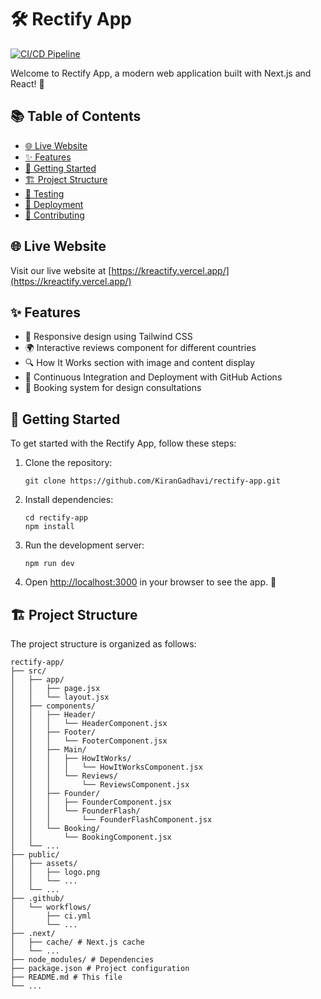 # 🛠️ Rectify App

[![CI/CD Pipeline](https://github.com/KiranGadhavi/rectify-app/actions/workflows/ci.yml/badge.svg)](https://github.com/KiranGadhavi/rectify-app/actions/workflows/ci.yml)

Welcome to Rectify App, a modern web application built with Next.js and React! 🚀

## 📚 Table of Contents

- [🌐 Live Website](#-live-website)
- [✨ Features](#-features)
- [🚀 Getting Started](#-getting-started)
- [🏗️ Project Structure](#️-project-structure)
- [🧪 Testing](#-testing)
- [🚢 Deployment](#-deployment)
- [🤝 Contributing](#-contributing)

## 🌐 Live Website

Visit our live website at [https://kreactify.vercel.app/](https://kreactify.vercel.app/)

## ✨ Features

- 📱 Responsive design using Tailwind CSS
- 🌍 Interactive reviews component for different countries
- 🔍 How It Works section with image and content display
- 🔄 Continuous Integration and Deployment with GitHub Actions
- 📅 Booking system for design consultations

## 🚀 Getting Started

To get started with the Rectify App, follow these steps:

1. Clone the repository:

   ```
   git clone https://github.com/KiranGadhavi/rectify-app.git
   ```

2. Install dependencies:

   ```
   cd rectify-app
   npm install
   ```

3. Run the development server:

   ```
   npm run dev
   ```

4. Open [http://localhost:3000](http://localhost:3000) in your browser to see the app. 🎉

## 🏗️ Project Structure

The project structure is organized as follows:

```
rectify-app/
├── src/
│   ├── app/
│   │   ├── page.jsx
│   │   └── layout.jsx
│   ├── components/
│   │   ├── Header/
│   │   │   └── HeaderComponent.jsx
│   │   ├── Footer/
│   │   │   └── FooterComponent.jsx
│   │   ├── Main/
│   │   │   ├── HowItWorks/
│   │   │   │   └── HowItWorksComponent.jsx
│   │   │   └── Reviews/
│   │   │       └── ReviewsComponent.jsx
│   │   ├── Founder/
│   │   │   ├── FounderComponent.jsx
│   │   │   └── FounderFlash/
│   │   │       └── FounderFlashComponent.jsx
│   │   └── Booking/
│   │       └── BookingComponent.jsx
│   └── ...
├── public/
│   ├── assets/
│   │   ├── logo.png
│   │   └── ...
│   └── ...
├── .github/
│   └── workflows/
│       ├── ci.yml
│       └── ...
├── .next/
│   ├── cache/ # Next.js cache
│   └── ...
├── node_modules/ # Dependencies
├── package.json # Project configuration
├── README.md # This file
└── ...
```

